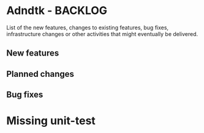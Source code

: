 # Adndtk - BACKLOG
 
List of the new features, changes to existing features, bug fixes, infrastructure changes or other activities that might eventually be delivered.

## New features

## Planned changes

## Bug fixes

# Missing unit-test